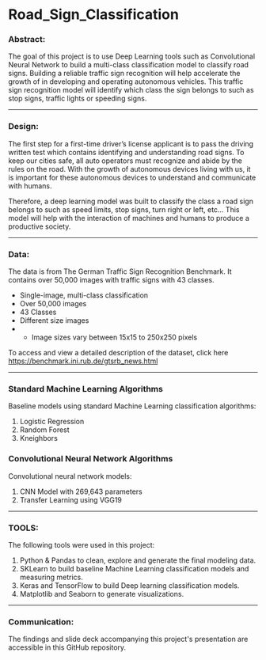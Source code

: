 # Road_Sign_Classification



### Abstract:


The goal of this project is to use Deep Learning tools such as Convolutional Neural Network to build a multi-class classification model to classify road signs. Building a reliable traffic sign recognition will help accelerate the growth of in developing and operating autonomous vehicles. This traffic sign recognition model will identify which class the sign belongs to such as stop signs, traffic lights or speeding signs. 




---



### Design:


The first step for a first-time driver’s license applicant is to pass the driving written test which contains identifying and understanding road signs. To keep our cities safe, all auto operators must recognize and abide by the rules on the road. With the growth of autonomous devices living with us, it is important for these autonomous devices to understand and communicate with humans.  

Therefore, a deep learning model was built to classify the class a road sign belongs to such as speed limits, stop signs, turn right or left, etc… This model will help with the interaction of machines and humans to produce a productive society. 

 



---



### Data:


The data is from The German Traffic Sign Recognition Benchmark. It contains over 50,000 images with traffic signs with 43 classes.



- Single-image, multi-class classification 
- Over 50,000 images
- 43 Classes
- Different size images
- - Image sizes vary between 15x15 to 250x250 pixels

To access and view a detailed description of the dataset, click here https://benchmark.ini.rub.de/gtsrb_news.html 



---


### Standard Machine Learning Algorithms


Baseline models using standard Machine Learning classification algorithms:
1. Logistic Regression
2. Random Forest
3. Kneighbors

### Convolutional Neural Network Algorithms

Convolutional neural network models:
1. CNN Model with 269,643 parameters
2. Transfer Learning using VGG19


---



### TOOLS:

The following tools were used in this project:

1. Python & Pandas to clean, explore and generate the final modeling data.
2. SKLearn to build baseline Machine Learning classification models and measuring metrics.
3. Keras and TensorFlow to build Deep learning classification models.
4. Matplotlib and Seaborn to generate visualizations.


---

### Communication:


The findings and slide deck accompanying this project's presentation are accessible in this GitHub repository.



